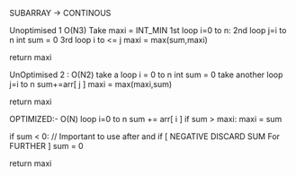 SUBARRAY -> CONTINOUS

Unoptimised 1              O(N3)
Take maxi = INT_MIN
1st loop i=0 to n:
2nd loop j=i to n
int sum = 0
3rd loop i to <= j
maxi = max(sum,maxi)

return maxi


UnOptimised 2 :         O(N2)
take a loop i = 0 to n
int sum = 0
take another loop j=i to n
sum+=arr[ j ]
maxi = max(maxi,sum)

return maxi

OPTIMIZED:- O(N)
loop i=0 to n
sum += arr[ i ]
if sum > maxi:
maxi = sum

if sum < 0:   // Important to use after and if  [ NEGATIVE DISCARD SUM For FURTHER ]
sum = 0

return maxi




